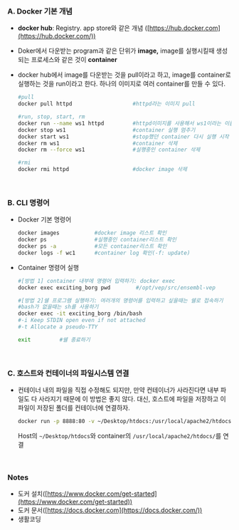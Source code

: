 ### A. Docker 기본 개념

- **docker hub**: Registry. app store와 같은 개념 ([https://hub.docker.com](https://hub.docker.com/))
- Doker에서 다운받는 program과 같은 단위가 **image,** image를 실행시킬때 생성되는 프로세스와 같은 것이 **container**
- docker hub에서 image를 다운받는 것을 pull이라고 하고, image를 container로 실행하는 것을 run이라고 한다. 하나의 이미지로 여러 container를 만들 수 있다.

    ```bash
    #pull
    docker pull httpd                   #httpd라는 이미지 pull
    
    #run, stop, start, rm
    docker run --name ws1 httpd         #httpd이미지를 사용해서 ws1이라는 이름을 가진 container 실행시작
    docker stop ws1                     #container 실행 멈추기
    docker start ws1                    #stop했던 container 다시 실행 시작
    docker rm ws1                       #container 삭제
    docker rm --force ws1               #실행중인 container 삭제
    
    #rmi
    docker rmi httpd                    #docker image 삭제
    ```

<br>


### B. CLI 명령어

- Docker 기본 명령어

    ```bash
    docker images           #docker image 리스트 확인
    docker ps               #실행중인 container리스트 확인
    docker ps -a            #모든 container리스트 확인
    docker logs -f wc1      #container log 확인(-f: update)
    ```

- Container 명령어 실행

    ```bash
    #[방법 1] container 내부에 명령어 입력하기: docker exec
    docker exec exciting_borg pwd        #/opt/vep/src/ensembl-vep

    #[방법 2]쉘 프로그램 실행하기: 여러개의 명령어를 입력하고 싶을때는 쉘로 접속하기
    #bash가 없을때는 sh를 사용하기
    docker exec -it exciting_borg /bin/bash
    #-i Keep STDIN open even if not attached
    #-t Allocate a pseudo-TTY

    exit         #쉘 종료하기 
    ```

<br>

### C. 호스트와 컨테이너의 파일시스템 연결

- 컨테이너 내의 파일을 직접 수정해도 되지만, 만약 컨테이너가 사라진다면 내부 파일도 다 사라지기 때문에 이 방법은 좋지 않다. 대신, 호스트에 파일을 저장하고 이 파일이 저장된 폴더를 컨테이너에 연결하자.

    ```bash
    docker run -p 8888:80 -v ~/Desktop/htdocs:/usr/local/apache2/htdocs/ httpd 
    ```

    Host의 `~/Desktop/htdocs`와  container의 `/usr/local/apache2/htdocs/`를 연결

<br>  
  
### Notes
- 도커 설치([https://www.docker.com/get-started](https://www.docker.com/get-started))
- 도커 문서([https://docs.docker.com](https://docs.docker.com/))
- 생활코딩 
